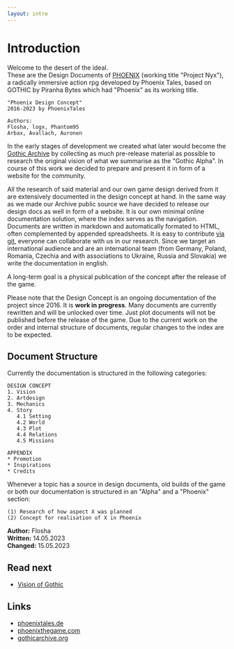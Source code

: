 ```yaml
---
layout: intro
---
```


# Introduction

Welcome to the desert of the ideal.  
These are the Design Documents of [PHOENIX](https://phoenixthegame.com) (working title "Project Nyx"), a radically immersive action rpg developed by Phoenix Tales, based on GOTHIC by Piranha Bytes which had "Phoenix" as its working title.   

  
```
"Phoenix Design Concept"
2016-2023 by PhoenixTales

Authors: 
Flosha, logx, Phantom95
Arbax, Avallach, Auronen
```  

In the early stages of development we created what later would become the [Gothic Archive](https://gothicarchive.org) by collecting as much pre-release material as possible to research the original vision of what we summarise as the "Gothic Alpha". In course of this work we decided to prepare and present it in form of a website for the community.  

All the research of said material and our own game design derived from it are extensively documented in the design concept at hand. In the same way as we made our Archive public source we have decided to release our design docs as well in form of a website. It is our own minimal online documentation solution, where the index serves as the navigation. Documents are written in markdown and automatically formated to HTML, often complemented by appended spreadsheets. It is easy to contribute [via git](https://github.com/PhoenixTales/phoenix-docs), everyone can collaborate with us in our research. Since we target an international audience and are an international team (from Germany, Poland, Romania, Czechia and with associations to Ukraine, Russia and Slovakia) we write the documentation in english.  

A long-term goal is a physical publication of the concept after the release of the game.

<p class="subtext blueinfo">Please note that the Design Concept is an ongoing documentation of the project since 2016. It is <strong class="demonic">work in progress</strong>. Many documents are currently rewritten and will be unlocked over time. Just plot documents will not be published before the release of the game. Due to the current work on the order and internal structure of documents, regular changes to the index are to be expected.</p>


## Document Structure

Currently the documentation is structured in the following categories:  

```
DESIGN CONCEPT 
1. Vision 
2. Artdesign
3. Mechanics
4. Story
   4.1 Setting
   4.2 World
   4.3 Plot
   4.4 Relations
   4.5 Missions

APPENDIX
* Promotion
* Inspirations
* Credits
```

Whenever a topic has a source in design documents, old builds of the game or both our documentation is structured in an "Alpha" and a "Phoenix" section:  

```
(1) Research of how aspect X was planned  
(2) Concept for realisation of X in Phoenix
```

**Author:** Flosha  
**Written:** 14.05.2023   
**Changed:** 15.05.2023  


## Read next 

* [Vision of Gothic](/vision/vision-of-gothic)


## Links

* [phoenixtales.de](https://phoenixtales.de)
* [phoenixthegame.com](https://phoenixthegame.com)
* [gothicarchive.org](https://gothicarchive.org)
